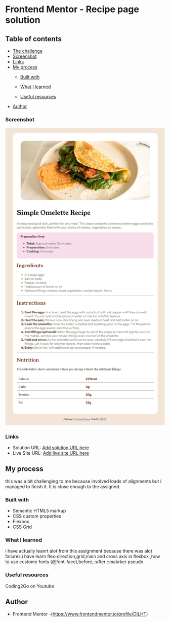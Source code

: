 # Frontend Mentor - Recipe page solution

## Table of contents

 
  - [The challenge](#the-challenge)
  - [Screenshot](#screenshot)
  - [Links](#links)
- [My process](#my-process)
  - [Built with](#built-with)
  - [What I learned](#what-i-learned)
  
  - [Useful resources](#useful-resources)
- [Author](#author)
 

 
 

### Screenshot

![alt text](image.png)

 

### Links

- Solution URL: [Add solution URL here](https://your-solution-url.com)
- Live Site URL: [Add live site URL here](https://your-live-site-url.com)

## My process
this was a bit challenging to me because involved loads of alignments but i managed to finish it. It is close enough to the assigned.

### Built with

- Semantic HTML5 markup
- CSS custom properties
- Flexbox
- CSS Grid

 

### What I learned

 i have actually leanrt alot from this assignment because there was alot failures.i have learn flex-direction,grid,main and cross axis in flexbox ,how to use custome fonts (@font-face),before,::after ::makrker pseudo

 

### Useful resources

 Coding2Go on Youtube

## Author

 
- Frontend Mentor -(https://www.frontendmentor.io/profile/DILHT)
 

 
 